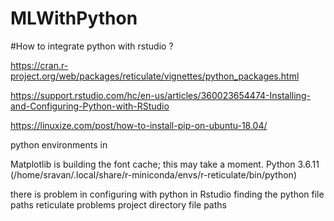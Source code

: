 # MLWithPython


#How to integrate python with rstudio ?

https://cran.r-project.org/web/packages/reticulate/vignettes/python_packages.html

https://support.rstudio.com/hc/en-us/articles/360023654474-Installing-and-Configuring-Python-with-RStudio

https://linuxize.com/post/how-to-install-pip-on-ubuntu-18.04/




python environments in 

Matplotlib is building the font cache; this may take a moment.
Python 3.6.11 (/home/sravan/.local/share/r-miniconda/envs/r-reticulate/bin/python)


there is problem in configuring with python in Rstudio 
finding the python file paths
reticulate problems
project directory file paths
